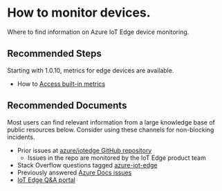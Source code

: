 <properties
  pagetitle="How to monitor devices."
  service="microsoft.devices"
  resource="iothubs"
  ms.author="darobs"
  selfhelptype="Generic"
  supporttopicids="32680974"
  productpesids="16509"
  cloudenvironments="public, fairfax, mooncake, blackforest, ussec, usnat"
  articleid="0d75b4c0-6503-47fb-afad-e95eb05bf0ec"
  ownershipid="AzureIot_IotEdge" />
# How to monitor devices.

Where to find information on Azure IoT Edge device monitoring.

## **Recommended Steps**

Starting with 1.0.10, metrics for edge devices are available.
* How to [Access built-in metrics](https://docs.microsoft.com/azure/iot-edge/how-to-access-built-in-metrics)

## **Recommended Documents**

Most users can find relevant information from a large knowledge base of public resources below. Consider using these channels for non-blocking incidents.  

* Prior issues at [azure/iotedge GitHub repository](https://github.com/azure/iotedge/issues?q=is%3Aissue+)  
    * Issues in the repo are monitored by the IoT Edge product team  
* Stack Overflow questions tagged [azure-iot-edge](https://stackoverflow.com/questions/tagged/azure-iot-edge)  
* Previously answered [Azure Docs issues](https://github.com/MicrosoftDocs/azure-docs/issues?q=is%3Aissue+label%3Aiot-edge%2Fsvc+) 
* [IoT Edge Q&A portal](https://docs.microsoft.com/answers/topics/azure-iot-edge.html?WT.mc_id=Portal-Microsoft_Azure_Support)
